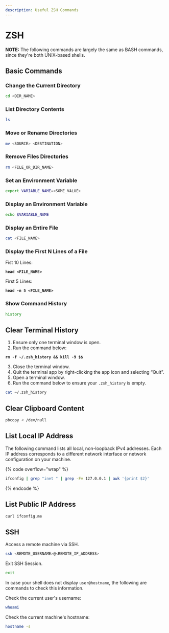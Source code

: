 ```yaml
---
description: Useful ZSH Commands
---
```


# ZSH

**NOTE:** The following commands are largely the same as BASH commands, since they're both UNIX-based shells.

## Basic Commands

### Change the Current Directory

```bash
cd <DIR_NAME>
```

### List Directory Contents

```bash
ls
```

### Move or Rename Directories

```bash
mv <SOURCE> <DESTINATION>
```

### Remove Files Directories

```bash
rm <FILE_OR_DIR_NAME>
```

### Set an Environment Variable

```bash
export VARIABLE_NAME=<SOME_VALUE>
```

### Display an Environment Variable

```bash
echo $VARIABLE_NAME
```

### Display an Entire File

```bash
cat <FILE_NAME>
```

### Display the First N Lines of a File

Fist 10 Lines:

<pre class="language-bash"><code class="lang-bash"><strong>head &#x3C;FILE_NAME>
</strong></code></pre>

First 5 Lines:

<pre><code><strong>head -n 5 &#x3C;FILE_NAME>
</strong></code></pre>

### Show Command History

```bash
history
```

## Clear Terminal History

1. Ensure only one terminal window is open.
2. Run the command below:

<pre class="language-bash"><code class="lang-bash"><strong>rm -f ~/.zsh_history &#x26;&#x26; kill -9 $$
</strong></code></pre>

3. Close the terminal window.
4. Quit the terminal app by right-clicking the app icon and selecting “Quit”.
5. Open a terminal window.
6. Run the command below to ensure your `.zsh_history` is empty.

```bash
cat ~/.zsh_history
```

## Clear Clipboard Content

```bash
pbcopy < /dev/null
```

## List Local IP Address

The following command lists all local, non-loopback IPv4 addresses. Each IP address corresponds to a different network interface or network configuration on your machine.

{% code overflow="wrap" %}
```bash
ifconfig | grep "inet " | grep -Fv 127.0.0.1 | awk '{print $2}'
```
{% endcode %}

## List Public IP Address

```bash
curl ifconfig.me
```

## SSH

Access a remote machine via SSH.

```bash
ssh <REMOTE_USERNAME>@<REMOTE_IP_ADDRESS>
```

Exit SSH Session.

```bash
exit
```

In case your shell does not display `user@hostname`, the following are commands to check this information.

Check the current user's username:

```bash
whoami
```

Check the current machine's hostname:

```bash
hostname -s
```
